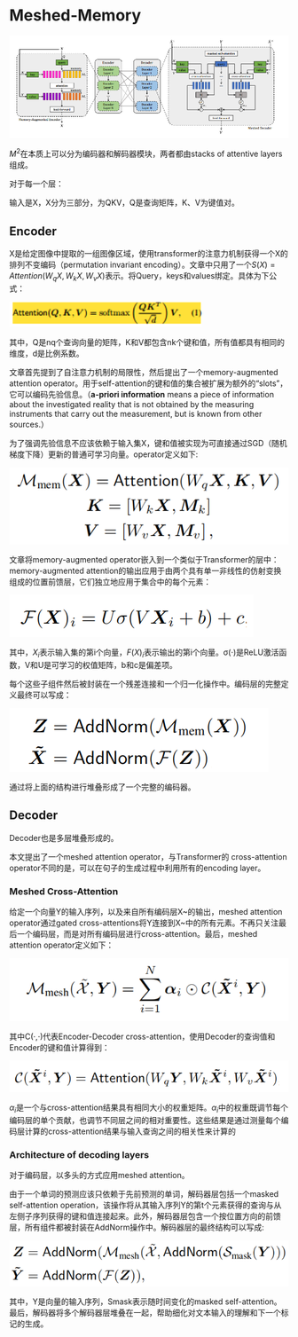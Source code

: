 # Meshed-Memory

![image-20230618233523221](./images/image-20230618233523221.png)

$M^2$在本质上可以分为编码器和解码器模块，两者都由stacks of attentive layers组成。

对于每一个层：

输入是X，X分为三部分，为QKV，Q是查询矩阵，K、V为键值对。

## Encoder

X是给定图像中提取的一组图像区域，使用transformer的注意力机制获得一个X的排列不变编码（permutation invariant encoding）。文章中只用了一个$S(X)=Attention(W_qX,W_kX,W_vX)$表示。将Query，keys和values绑定。具体为下公式：

<img src="./images/image-20230618235652385.png" alt="image-20230618235652385" style="zoom:150%;" />

其中，Q是nq个查询向量的矩阵，K和V都包含nk个键和值，所有值都具有相同的维度，d是比例系数。

文章首先提到了自注意力机制的局限性，然后提出了一个memory-augmented attention operator。用于self-attention的键和值的集合被扩展为额外的“slots”，它可以编码先验信息。（**a-priori information** means a piece of information about the investigated reality that is not obtained by the measuring instruments that carry out the measurement, but is known from other sources.）

为了强调先验信息不应该依赖于输入集X，键和值被实现为可直接通过SGD（随机梯度下降）更新的普通可学习向量。operator定义如下:

![img](./images/v2-b73a95b04fa7934ec7307fd057ec2bcc_r.png)

文章将memory-augmented operator嵌入到一个类似于Transformer的层中：memory-augmented attention的输出应用于由两个具有单一非线性的仿射变换组成的位置前馈层，它们独立地应用于集合中的每个元素：

![image-20230619114338530](./images/image-20230619114338530.png)

其中，$X_i$表示输入集的第i个向量，$F(X)_i$表示输出的第i个向量。σ(·)是ReLU激活函数，V和U是可学习的权值矩阵，b和c是偏差项。

每个这些子组件然后被封装在一个残差连接和一个归一化操作中。编码层的完整定义最终可以写成：

![img](./images/v2-0d96ef8c2d38b8b2e3b4a28214327590_r.png)

通过将上面的结构进行堆叠形成了一个完整的编码器。

## Decoder

Decoder也是多层堆叠形成的。

本文提出了一个meshed attention operator，与Transformer的 cross-attention operator不同的是，可以在句子的生成过程中利用所有的encoding layer。

### Meshed Cross-Attention

给定一个向量Y的输入序列，以及来自所有编码层X~的输出，meshed attention operator通过gated cross-attentions将Y连接到X~中的所有元素。不再只关注最后一个编码层，而是对所有编码层进行cross-attention。最后，meshed attention operator定义如下：

![img](./images/v2-33e29a7439e3ba91def70126dbcfd3d9_r.png)

其中C(·,·)代表Encoder-Decoder cross-attention，使用Decoder的查询值和Encoder的键和值计算得到：

![img](./images/v2-46f49d8590708fd62aec58c35a81abed_r.png)

$α_i$是一个与cross-attention结果具有相同大小的权重矩阵。$α_i$中的权重既调节每个编码层的单个贡献，也调节不同层之间的相对重要性。这些结果是通过测量每个编码层计算的cross-attention结果与输入查询之间的相关性来计算的

### Architecture of decoding layers

对于编码层，以多头的方式应用meshed attention。

由于一个单词的预测应该只依赖于先前预测的单词，解码器层包括一个masked self-attention operation，该操作将从其输入序列Y的第t个元素获得的查询与从左侧子序列获得的键和值连接起来。此外，解码器层包含一个按位置方向的前馈层，所有组件都被封装在AddNorm操作中。解码器层的最终结构可以写成:

![img](./images/v2-fd1b83195924e060086cd69e4063837b_r.png)

其中，Y是向量的输入序列，Smask表示随时间变化的masked self-attention。最后，解码器将多个解码器层堆叠在一起，帮助细化对文本输入的理解和下一个标记的生成。

















